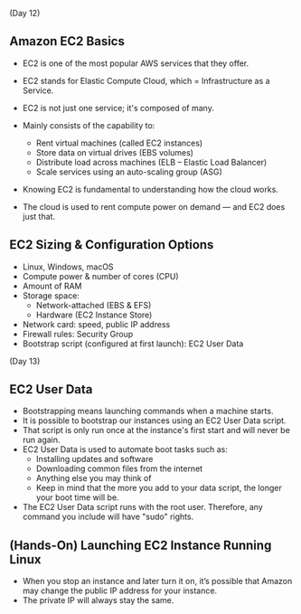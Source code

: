 (Day 12)

## Amazon EC2 Basics

- EC2 is one of the most popular AWS services that they offer.
- EC2 stands for Elastic Compute Cloud, which = Infrastructure as a Service.
- EC2 is not just one service; it's composed of many.
- Mainly consists of the capability to:
  - Rent virtual machines (called EC2 instances)  
  - Store data on virtual drives (EBS volumes)  
  - Distribute load across machines (ELB – Elastic Load Balancer)  
  - Scale services using an auto-scaling group (ASG)

- Knowing EC2 is fundamental to understanding how the cloud works.
- The cloud is used to rent compute power on demand — and EC2 does just that.

## EC2 Sizing & Configuration Options

- Linux, Windows, macOS
- Compute power & number of cores (CPU)
- Amount of RAM
- Storage space:
  - Network-attached (EBS & EFS)
  - Hardware (EC2 Instance Store)
- Network card: speed, public IP address
- Firewall rules: Security Group
- Bootstrap script (configured at first launch): EC2 User Data

(Day 13)

## EC2 User Data

- Bootstrapping means launching commands when a machine starts.
- It is possible to bootstrap our instances using an EC2 User Data script.
- That script is only run once at the instance's first start and will never be run again.
- EC2 User Data is used to automate boot tasks such as:
  - Installing updates and software
  - Downloading common files from the internet
  - Anything else you may think of
  - Keep in mind that the more you add to your data script, the longer your boot time will be.
- The EC2 User Data script runs with the root user. Therefore, any command you include will have "sudo" rights.

## (Hands-On) Launching EC2 Instance Running Linux

- When you stop an instance and later turn it on, it’s possible that Amazon may change the public IP address for your instance.
- The private IP will always stay the same.
